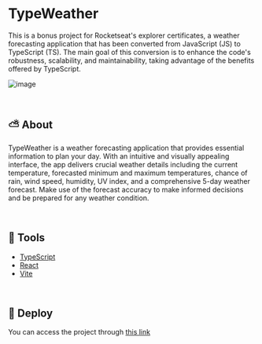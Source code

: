# TypeWeather

This is a bonus project for Rocketseat's explorer certificates, a weather forecasting application that has been converted from JavaScript (JS) to TypeScript (TS). The main goal of this conversion is to enhance the code's robustness, scalability, and maintainability, taking advantage of the benefits offered by TypeScript.

![image](https://github.com/Joao-MarcosOM/TypeWeather/assets/70643779/d527a9a5-bab4-4780-82e6-542ed8915f88)

</br>

## ⛅ About

TypeWeather is a weather forecasting application that provides essential information to plan your day. With an intuitive and visually appealing interface, the app delivers crucial weather details including the current temperature, forecasted minimum and maximum temperatures, chance of rain, wind speed, humidity, UV index, and a comprehensive 5-day weather forecast. Make use of the forecast accuracy to make informed decisions and be prepared for any weather condition.

</br>

## 🧪 Tools

- [TypeScript](https://www.typescriptlang.org/)
- [React](https://react.dev/)
- [Vite](https://vitejs.dev/)

</br>

## 🚀 Deploy

You can access the project through [this link]()
